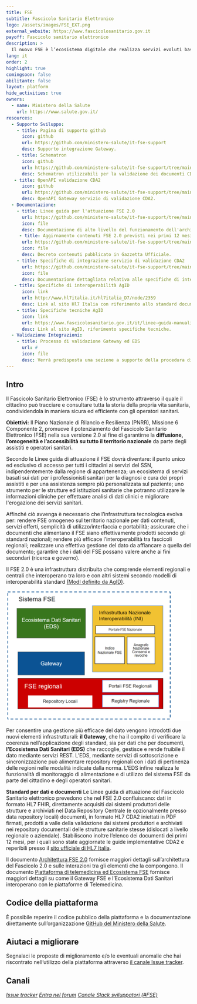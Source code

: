 ```yaml
---
title: FSE
subtitle: Fascicolo Sanitario Elettronico
logo: /assets/images/FSE_EXT.png
external_website: https://www.fascicolosanitario.gov.it
payoff: Fascicolo sanitario elettronico
description: >
  Il nuovo FSE è l’ecosistema digitale che realizza servizi evoluti basati sul dato atomico per cittadini e operatori sanitari.
lang: it
order: 2
highlight: true
comingsoon: false
abilitante: false
layout: platform
hide_activities: true
owners:
  - name: Ministero della Salute
    url: https://www.salute.gov.it/
resources:
  - Supporto Sviluppo:
    - title: Pagina di supporto github
      icon: github
      url: https://github.com/ministero-salute/it-fse-support
      desc: Supporto integrazione Gateway.
    - title: Schematron
      icon: github
      url: https://github.com/ministero-salute/it-fse-support/tree/main/schematron
      desc: Schematron utilizzabili per la validazione dei documenti CDA2.
   - title: OpenAPI validazione CDA2
      icon: github
      url: https://github.com/ministero-salute/it-fse-support/tree/main/openapi/gateway
      desc: OpenAPI Gateway servizio di validazione CDA2.
  - Documentazione:
    - title: Linee guida per l'attuazione FSE 2.0
      url: https://github.com/ministero-salute/it-fse-support/tree/main/doc/decreti
      icon: file
      desc: Documentazione di alto livello del funzionamento dell'architettura pubblicate in Gazzetta Ufficiale.
     - title: Aggirnamento contenuti FSE 2.0 previsti nei primi 12 mesi
      url: https://github.com/ministero-salute/it-fse-support/tree/main/doc/decreti
      icon: file
      desc: Decreto contenuti pubblicato in Gazzetta Ufficiale.
    - title: Specifiche di integrazione servizio di validazione CDA2
      url: https://github.com/ministero-salute/it-fse-support/tree/main/doc/integrazione-gateway
      icon: file
      desc: Documentazione dettagliata relativa alle specifiche di integrazione del servizio di validazione CDA2 esposto dal Gateway.
   - title: Specifiche di interoperabilità AgID
      icon: link
      url: http://www.hl7italia.it/hl7italia_D7/node/2359
      desc: Link al sito Hl7 Italia con riferimento allo standard documentale.
    - title: Specifiche tecniche AgID
      icon: link
      url: https://www.fascicolosanitario.gov.it/it/linee-guida-manuali-documenti-tecnici
      desc: Link al sito AgID, riferimento specifiche tecniche.
  - Validazione Integrazioni:
    - title: Processo di validazione Gateway ed EDS
      url: #
      icon: file
      desc: Verrà predisposta una sezione a supporto della procedura di validazione.
---
```


## Intro 

Il Fascicolo Sanitario Elettronico (FSE) è lo strumento attraverso il quale il cittadino può tracciare e consultare tutta la storia della propria vita sanitaria, condividendola in maniera sicura ed efficiente con gli operatori sanitari.

**Obiettivi:**
Il Piano Nazionale di Rilancio e Resilienza (PNRR), Missione 6 Componente 2, promuove il potenziamento del Fascicolo Sanitario Elettronico (FSE) nella sua versione 2.0 al fine di garantirne la **diffusione, l’omogeneità e l’accessibilità su tutto il territorio nazionale** da parte degli assistiti e operatori sanitari.

Secondo le Linee guida di attuazione il FSE dovrà diventare:
il punto unico ed esclusivo di accesso per tutti i cittadini ai servizi del SSN, indipendentemente dalla regione di appartenenza; 
un ecosistema di servizi basati sui dati per i professionisti sanitari per la diagnosi e cura dei propri assistiti e per una assistenza sempre più personalizzata sul paziente;
uno strumento per le strutture ed istituzioni sanitarie che potranno utilizzare le informazioni cliniche per effettuare analisi di dati clinici e migliorare l'erogazione dei servizi sanitari.


Affinché ciò avvenga è necessario che l’infrastruttura tecnologica evolva per:
rendere FSE omogeneo sul territorio nazionale per dati contenuti, servizi offerti, semplicità di utilizzo/interfaccia e portabilità;
assicurare che i documenti che alimentano il FSE siano effettivamente prodotti secondo gli standard nazionali;
rendere più efficace l’interoperabilità tra fascicoli regionali; 
realizzare una effettiva gestione del dato da affiancare a quella del documento;
garantire che i dati del FSE possano valere anche ai fini secondari (ricerca e governo).


Il FSE 2.0 è una infrastruttura distribuita che comprende elementi regionali e centrali che interoperano tra loro e con altri sistemi secondo modelli di interoperabilità standard [(ModI definito da AgID)](https://docs.italia.it/italia/piano-triennale-ict/lg-modellointeroperabilita-docs/it/bozza/doc/01_Pattern%20interazione/01_introduzione.html).

![](/assets/images/fse/FSE2.png)

Per consentire una gestione più efficace del dato vengono introdotti due nuovi elementi infrastrutturali:
**il Gateway**, che ha il compito di verificare la coerenza nell’applicazione degli standard, sia per dati che per documenti, 
**l’Ecosistema Dati Sanitari (EDS)** che raccoglie, gestisce e rende fruibile il dato mediante servizi REST.  L’EDS, mediante servizi di sottoscrizione e sincronizzazione può alimentare repository regionali con i dati di pertinenza delle regioni nelle modalità indicate dalla norma. L’EDS infine realizza le funzionalità di monitoraggio di alimentazione e di utilizzo del sistema FSE da parte del cittadino e degli operatori sanitari.

**Standard per dati e documenti**
Le Linee guida di attuazione del Fascicolo Sanitario elettronico prevedono che nel FSE 2.0 confluiscano:
dati in formato HL7 FHIR, direttamente acquisiti dai sistemi produttori delle strutture e archiviati nel Data Repository Centrale (e opzionalmente presso data repository locali)
documenti, in formato HL7 CDA2 iniettati in PDF firmati, prodotti a valle della validazione dai sistemi produttori e archiviati nei repository documentali delle strutture sanitarie stesse (dislocati a livello regionale o aziendale).
Stabiliscono inoltre l’elenco dei documenti dei primi 12 mesi, per i quali sono state aggiornate le guide implementative CDA2 e reperibili presso il [sito ufficiale di HL7 Italia](http://www.hl7italia.it/hl7italia_D7/hl7it_publications).

Il documento [Architettura FSE 2.0](https://docs.google.com/document/d/1-JD75i0dV5dJFiTj9ZaTrZXPSzn-hfuA/edit#heading=h.30j0zll) fornisce maggiori dettagli sull’architettura del Fascicolo 2.0 e sulle interazioni tra gli elementi che la compongono. Il documento [Piattaforma di telemedicina ed Ecosistema FSE]( https://docs.google.com/document/d/10JPeUUiGEKIbLBt0uMrqJYgJLR7M7eAj/edit#heading=h.gjdgxs ) fornisce maggiori dettagli su come il Gateway FSE e l’Ecosistema Dati Sanitari interoperano con le piattaforme di Telemedicina.


## Codice della piattaforma

È possibile reperire il codice pubblico della piattaforma e la documentazione direttamente sull’organizzazione [GitHub del Ministero della Salute](https://github.com/ministero-salute/it-fse-landing).

## Aiutaci a migliorare

Segnalaci le proposte di miglioramento e/o le eventuali anomalie che hai riscontrato nell’utilizzo della piattaforma attraverso [il canale Issue tracker](https://github.com/ministero-salute/it-fse-support/issues).

## Canali

<a class="btn btn-primary" href="https://github.com/ministero-salute/it-fse-support/issues" target="_blank"><i class="it-horn" /> Issue tracker</a>
<a class="btn btn-primary" href="https://forum.italia.it" target="_blank"><i class="it-horn" /> Entra nel forum</a>
<a class="btn btn-primary" href="https://developersitalia.slack.com/archives/C030BJEGEN8" target="_blank"><i class="it-comment" /> Canale Slack sviluppatori (#FSE)</a>
